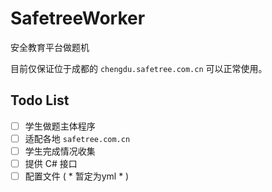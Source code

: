 # SafetreeWorker
安全教育平台做题机

目前仅保证位于成都的 `chengdu.safetree.com.cn` 可以正常使用。

## Todo List
- [ ] 学生做题主体程序
- [ ] 适配各地 `safetree.com.cn`
- [ ] 学生完成情况收集
- [ ] 提供 C# 接口
- [ ] 配置文件 ( *  暂定为yml * )
